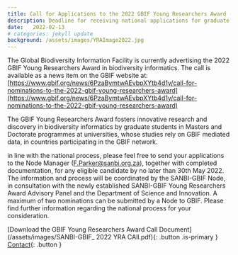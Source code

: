 ```yaml
---
title: Call for Applications to the 2022 GBIF Young Researchers Award - National Process
description: Deadline for receiving national applications for graduate students whose innovative research relies on biodiversity data:30 May 2022
date:   2022-02-13
# categories: jekyll update
background: /assets/images/YRAImage2022.jpg
---
```


The Global Biodiversity Information Facility is currently advertising the 2022 GBIF Young Researchers Award in biodiversity informatics.  The call is available as a news item on the GBIF website at:[https://www.gbif.org/news/6PzaBymtwAEvbpXYtb4d1y/call-for-nominations-to-the-2022-gbif-young-researchers-award](https://www.gbif.org/news/6PzaBymtwAEvbpXYtb4d1y/call-for-nominations-to-the-2022-gbif-young-researchers-award)

The GBIF Young Researchers Award fosters innovative research and discovery in biodiversity informatics by graduate students in Masters and Doctorate programmes at universities, whose studies rely on GBIF mediated data, in countries participating in the GBIF network.  

in line with the national process, please feel free to send your applications to the Node Manager (F.Parker@sanbi.org.za), together with completed documentation, for any eligible candidate by no later than 30th May 2022.  The information and process will be coordinated by the SANBI-GBIF Node, in consultation with the newly established SANBI-GBIF Young Researchers Award Advisory Panel and the Department of Science and Innovation.  A maximum of two nominations can be submitted by a Node to GBIF.  Please find further information regarding the national process for your consideration.
  

[Download the GBIF Young Researchers Award Call Document](/assets/images/SANBI-GBIF_ 2022 YRA CAll.pdf){: .button .is-primary }
[Contact](mailto:f.parker@sanbi.org.za){: .button }
